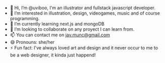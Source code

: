 - 👋 Hi, I’m @uviboo, I'm an illustrator and fullstack javascript developer.
- 👀 I’m interested in illustration, design, videogames, music and of course programming.
- 🌱 I’m currently learning next.js and mongoDB
- 💞️ I’m looking to collaborate on any proyect I can learn from.
- 📫 You can contact me on jav.munc@gmail.com
- 😄 Pronouns: she/her
- ⚡ Fun fact: I've always loved art and design and it never occur to me to be a web designer, it kinda just happend!

<!---
uviboo/uviboo is a ✨ special ✨ repository because its `README.md` (this file) appears on your GitHub profile.
You can click the Preview link to take a look at your changes.
--->
